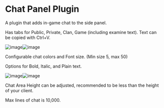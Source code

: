# Chat Panel Plugin

A plugin that adds in-game chat to the side panel.

Has tabs for Public, Private, Clan, Game (including examine text). Text can be copied with Ctrl+V.

![image](https://github.com/Yenof/Chat-Panel/assets/122739279/0cf70f0f-879d-4328-b989-43587e80991c)![image](https://github.com/Yenof/chat-panel/assets/122739279/3c9ebc7d-15c7-4231-b7b1-6571dd0eedbc)






Configurable chat colors and Font size. (Min size 5, max 50)

Options for Bold, Italic, and Plain text. 

![image](https://github.com/Yenof/chat-panel/assets/122739279/c5b21154-cbe3-4078-91d2-fcb66a70170f)![image](https://github.com/Yenof/chat-panel/assets/122739279/01688c70-a715-4bd5-b807-215c8b4a8df5)



Chat Area Height can be adjusted, recommended to be less than the height of your client. 

Max lines of chat is 10,000.
